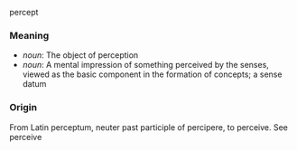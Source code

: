 percept
### Meaning
+ _noun_: The object of perception
+ _noun_: A mental impression of something perceived by the senses, viewed as the basic component in the formation of concepts; a sense datum

### Origin

From Latin perceptum, neuter past participle of percipere, to perceive. See perceive
